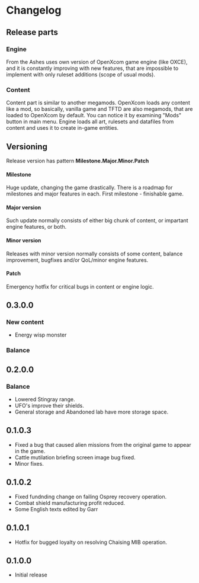 # Changelog

## Release parts

### Engine

From the Ashes uses own version of OpenXcom game engine (like OXCE), and it is constantly improving with new features, that are impossible to implement with only ruleset additions (scope of usual mods).

### Content

Content part is similar to another megamods. OpenXcom loads any content like a mod, so basically, vanilla game and TFTD are also megamods, that are loaded to OpenXcom by default. You can notice it by examining "Mods" button in main menu. Engine loads all art, rulesets and datafiles from content and uses it to create in-game entities.

## Versioning

Release version has pattern **Milestone.Major.Minor.Patch**

#### Milestone

Huge update, changing the game drastically. There is a roadmap for milestones and major features in each. First milestone - finishable game.

#### Major version

Such update normally consists of either big chunk of content, or impartant engine features, or both.

#### Minor version

Releases with minor version normally consists of some content, balance improvement, bugfixes and/or QoL/minor engine features.

#### Patch

Emergency hotfix for critical bugs in content or engine logic.

## 0.3.0.0

### New content

- Energy wisp monster

### Balance

## 0.2.0.0

### Balance

- Lowered Stingray range.
- UFO's improve their shields.
- General storage and Abandoned lab have more storage space.

## 0.1.0.3

- Fixed a bug that caused alien missions from the original game to appear in the game.
- Cattle mutilation briefing screen image bug fixed.
- Minor fixes.

## 0.1.0.2

- Fixed fundnding change on failing Osprey recovery operation.
- Combat shield manufacturing profit reduced.
- Some English texts edited by Garr

## 0.1.0.1

- Hotfix for bugged loyalty on resolving Chaising MIB operation.

## 0.1.0.0

- Initial release
